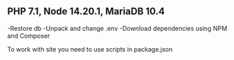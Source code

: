 ## PHP 7.1, Node 14.20.1, MariaDB 10.4

-Restore db
-Unpack and change .env
-Download dependencies using NPM and Composer

To work with site you need to use scripts in package.json